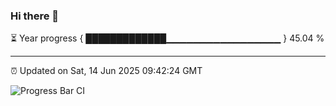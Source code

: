 ### Hi there 👋

⏳ Year progress { █████████████▁▁▁▁▁▁▁▁▁▁▁▁▁▁▁▁▁ } 45.04 %

---

⏰ Updated on Sat, 14 Jun 2025 09:42:24 GMT

![Progress Bar CI](https://github.com/IshwaranRudhara/GIT-ACTION/workflows/Progress%20Bar%20CI/badge.svg)
